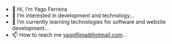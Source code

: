 - 👋 Hi, I’m Yago Ferreira
- 👀 I’m interested in development and technology...
- 🌱 I’m currently learning technologies for software and website development...
- 📫 How to reach me yagoflima@hotmail.com...

<!---
YagoFerreira/YagoFerreira is a ✨ special ✨ repository because its `README.md` (this file) appears on your GitHub profile.
You can click the Preview link to take a look at your changes.
--->
